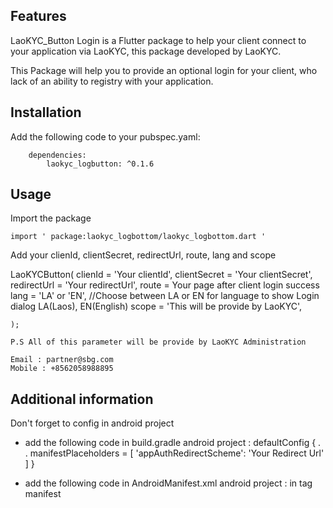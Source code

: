 <!-- 
This README describes the package. If you publish this package to pub.dev,
this README's contents appear on the landing page for your package.

For information about how to write a good package README, see the guide for
[writing package pages](https://dart.dev/guides/libraries/writing-package-pages). 

For general information about developing packages, see the Dart guide for
[creating packages](https://dart.dev/guides/libraries/create-library-packages)
and the Flutter guide for
[developing packages and plugins](https://flutter.dev/developing-packages). 
-->



## Features

LaoKYC_Button Login is a Flutter package to help your client connect to your application via LaoKYC, 
this package developed by LaoKYC.

This Package will help you to provide an optional login for your client, who lack of an ability
to registry with your application.

## Installation
Add the following code to your pubspec.yaml:

        dependencies:
            laokyc_logbutton: ^0.1.6

## Usage

Import the package

    import ' package:laokyc_logbottom/laokyc_logbottom.dart '

Add your clienId, clientSecret, redirectUrl, route, lang and scope

LaoKYCButton(
        clienId = 'Your clientId',
        clientSecret = 'Your clientSecret',
        redirectUrl = 'Your redirectUrl',
        route = Your page after client login success
        lang = 'LA' or 'EN', //Choose between  LA or EN for language to show Login dialog LA(Laos), EN(English)
        scope = 'This will be provide by LaoKYC',

    );

    P.S All of this parameter will be provide by LaoKYC Administration

    Email : partner@sbg.com
    Mobile : +8562058988895


## Additional information

Don't forget to config in android project

- add the following code in build.gradle android project : 
 defaultConfig {
 .
 .
 manifestPlaceholders = [
 'appAuthRedirectScheme': 'Your Redirect Url'
 ]
 }

 - add the following code in AndroidManifest.xml android project :
in tag manifest
<queries>
 <intent>
 <action android:name="android.intent.action.VIEW" />
 <category android:name="android.intent.category.BROWSABLE" />
 <data android:scheme="https" />
 </intent>
 <intent>
 <action android:name="android.intent.action.VIEW" />
 <category android:name="android.intent.category.APP_BROWSER" />
 <data android:scheme="https" />
 </intent>
</queries>
